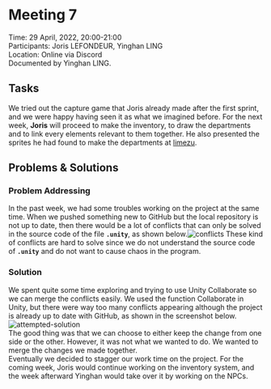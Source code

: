 # Meeting 7
Time:  29 April, 2022, 20:00-21:00\
Participants: Joris LEFONDEUR, Yinghan LING\
Location: Online via Discord\
Documented by Yinghan LING.
## Tasks
We tried out the capture game that Joris already made after the first sprint, and we were happy having seen it as what we imagined before. For the next week, **Joris** will proceed to make the inventory, to draw the departments and to link every elements relevant to them together. He also presented the sprites he had found to make the departments at [limezu](https://limezu.itch.io/).
## Problems & Solutions
### Problem Addressing
In the past week, we had some troubles working on the project at the same time. When we pushed something new to GitHub but the local repository is not up to date, then there would be a lot of conflicts that can only be solved in the source code of the file **`.unity`**, as shown below.![conflicts](https://github.com/Group-2-SEP-2022/PokeProf/blob/master/meeting-reports/resources/conflicts.png)
These kind of conflicts are hard to solve since we do not understand the source code of **`.unity`** and do not want to cause chaos in the program.
### Solution
We spent quite some time exploring and trying to use Unity Collaborate so we can merge the conflicts easily. We used the function Collaborate in Unity, but there were way too many conflicts appearing although the project is already up to date with GitHub, as shown in the screenshot below.![attempted-solution](https://github.com/Group-2-SEP-2022/PokeProf/blob/master/meeting-reports/resources/attempted-solution.png)\
The good thing was that we can choose to either keep the change from one side or the other. However, it was not what we wanted to do. We wanted to merge the changes we made together.\
Eventually we decided to stagger our work time on the project. For the coming week, Joris would continue working on the inventory system, and the week afterward Yinghan would take over it by working on the NPCs.



